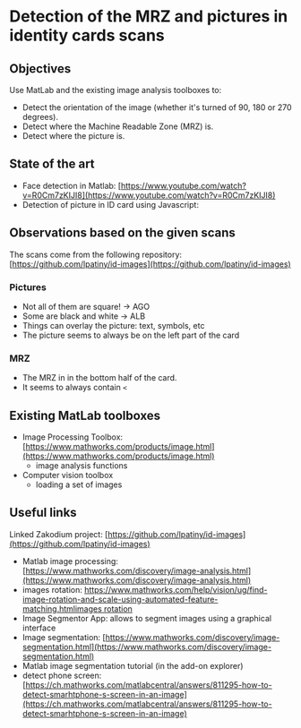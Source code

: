 # Detection of the MRZ and pictures in identity cards scans

## Objectives

Use MatLab and the existing image analysis toolboxes to:

- Detect the orientation of the image (whether it's turned of 90, 180 or 270 degrees).
- Detect where the Machine Readable Zone (MRZ) is.
- Detect where the picture is.

## State of the art

- Face detection in Matlab: [https://www.youtube.com/watch?v=R0Cm7zKIJI8](https://www.youtube.com/watch?v=R0Cm7zKIJI8)
- Detection of picture in ID card using Javascript:

## Observations based on the given scans

The scans come from the following repository: [https://github.com/lpatiny/id-images](https://github.com/lpatiny/id-images)

### Pictures

- Not all of them are square! -> AGO
- Some are black and white -> ALB
- Things can overlay the picture: text, symbols, etc
- The picture seems to always be on the left part of the card

### MRZ

- The MRZ in in the bottom half of the card.
- It seems to always contain `<`

## Existing MatLab toolboxes

- Image Processing Toolbox: [https://www.mathworks.com/products/image.html](https://www.mathworks.com/products/image.html)
  - image analysis functions
- Computer vision toolbox
  - loading a set of images

## Useful links

Linked Zakodium project: [https://github.com/lpatiny/id-images](https://github.com/lpatiny/id-images)

- Matlab image processing: [https://www.mathworks.com/discovery/image-analysis.html](https://www.mathworks.com/discovery/image-analysis.html)
- images rotation: [https://www.mathworks.com/help/vision/ug/find-image-rotation-and-scale-using-automated-feature-matching.htmlimages rotation](https://www.mathworks.com/help/vision/ug/find-image-rotation-and-scale-using-automated-feature-matching.html)
- Image Segmentor App: allows to segment images using a graphical interface
- Image segmentation: [https://www.mathworks.com/discovery/image-segmentation.html](https://www.mathworks.com/discovery/image-segmentation.html)
- Matlab image segmentation tutorial (in the add-on explorer)
- detect phone screen: [https://ch.mathworks.com/matlabcentral/answers/811295-how-to-detect-smarhtphone-s-screen-in-an-image](https://ch.mathworks.com/matlabcentral/answers/811295-how-to-detect-smarhtphone-s-screen-in-an-image)

